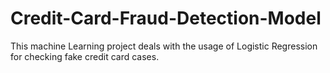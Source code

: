 # Credit-Card-Fraud-Detection-Model
This machine Learning project deals with the usage of Logistic Regression for checking fake credit card cases.
